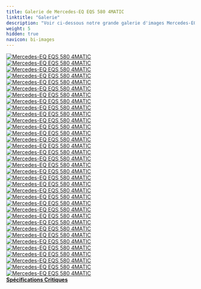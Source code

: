```yaml
---
title: Galerie de Mercedes-EQ EQS 580 4MATIC
linktitle: "Galerie"
description: "Voir ci-dessous notre grande galerie d'images Mercedes-EQ EQS 580 4MATIC. Cliquez sur les images pour des versions haute résolution."
weight: 5
hidden: true
navicon: bi-images
---
```

<!-- markdownlint-disable MD033 -->
<div class="row" id ="my-gallery">
	<div class="pswp-grid-item col-6 col-md-4">
		<a href="https://media.evkx.net/multimedia/models/mercedes/eqs/eqs_580_4matic/ambientlight_1.jpg"
data-pswp-src="https://media.evkx.net/multimedia/models/mercedes/eqs/eqs_580_4matic/ambientlight_1.jpg"
data-pswp-width="3000"
data-pswp-height="3000" 
target="_blank">
			<img src="https://media.evkx.net/multimedia/models/mercedes/eqs/eqs_580_4matic/ambientlight_1_xst.jpg" alt="Mercedes-EQ EQS 580 4MATIC" class="img-fluid " />
		</a>
	</div>
	<div class="pswp-grid-item col-6 col-md-4">
		<a href="https://media.evkx.net/multimedia/models/mercedes/eqs/eqs_580_4matic/charging_1.jpg"
data-pswp-src="https://media.evkx.net/multimedia/models/mercedes/eqs/eqs_580_4matic/charging_1.jpg"
data-pswp-width="3000"
data-pswp-height="2000" 
target="_blank">
			<img src="https://media.evkx.net/multimedia/models/mercedes/eqs/eqs_580_4matic/charging_1_xst.jpg" alt="Mercedes-EQ EQS 580 4MATIC" class="img-fluid " />
		</a>
	</div>
	<div class="pswp-grid-item col-6 col-md-4">
		<a href="https://media.evkx.net/multimedia/models/mercedes/eqs/eqs_580_4matic/details_1.jpg"
data-pswp-src="https://media.evkx.net/multimedia/models/mercedes/eqs/eqs_580_4matic/details_1.jpg"
data-pswp-width="3000"
data-pswp-height="1999" 
target="_blank">
			<img src="https://media.evkx.net/multimedia/models/mercedes/eqs/eqs_580_4matic/details_1_xst.jpg" alt="Mercedes-EQ EQS 580 4MATIC" class="img-fluid " />
		</a>
	</div>
	<div class="pswp-grid-item col-6 col-md-4">
		<a href="https://media.evkx.net/multimedia/models/mercedes/eqs/eqs_580_4matic/details_2.jpg"
data-pswp-src="https://media.evkx.net/multimedia/models/mercedes/eqs/eqs_580_4matic/details_2.jpg"
data-pswp-width="3000"
data-pswp-height="1999" 
target="_blank">
			<img src="https://media.evkx.net/multimedia/models/mercedes/eqs/eqs_580_4matic/details_2_xst.jpg" alt="Mercedes-EQ EQS 580 4MATIC" class="img-fluid " />
		</a>
	</div>
	<div class="pswp-grid-item col-6 col-md-4">
		<a href="https://media.evkx.net/multimedia/models/mercedes/eqs/eqs_580_4matic/details_3.jpg"
data-pswp-src="https://media.evkx.net/multimedia/models/mercedes/eqs/eqs_580_4matic/details_3.jpg"
data-pswp-width="3000"
data-pswp-height="1999" 
target="_blank">
			<img src="https://media.evkx.net/multimedia/models/mercedes/eqs/eqs_580_4matic/details_3_xst.jpg" alt="Mercedes-EQ EQS 580 4MATIC" class="img-fluid " />
		</a>
	</div>
	<div class="pswp-grid-item col-6 col-md-4">
		<a href="https://media.evkx.net/multimedia/models/mercedes/eqs/eqs_580_4matic/details_4.jpg"
data-pswp-src="https://media.evkx.net/multimedia/models/mercedes/eqs/eqs_580_4matic/details_4.jpg"
data-pswp-width="3000"
data-pswp-height="1999" 
target="_blank">
			<img src="https://media.evkx.net/multimedia/models/mercedes/eqs/eqs_580_4matic/details_4_xst.jpg" alt="Mercedes-EQ EQS 580 4MATIC" class="img-fluid " />
		</a>
	</div>
	<div class="pswp-grid-item col-6 col-md-4">
		<a href="https://media.evkx.net/multimedia/models/mercedes/eqs/eqs_580_4matic/details_5.jpg"
data-pswp-src="https://media.evkx.net/multimedia/models/mercedes/eqs/eqs_580_4matic/details_5.jpg"
data-pswp-width="3000"
data-pswp-height="1999" 
target="_blank">
			<img src="https://media.evkx.net/multimedia/models/mercedes/eqs/eqs_580_4matic/details_5_xst.jpg" alt="Mercedes-EQ EQS 580 4MATIC" class="img-fluid " />
		</a>
	</div>
	<div class="pswp-grid-item col-6 col-md-4">
		<a href="https://media.evkx.net/multimedia/models/mercedes/eqs/eqs_580_4matic/details_6.jpg"
data-pswp-src="https://media.evkx.net/multimedia/models/mercedes/eqs/eqs_580_4matic/details_6.jpg"
data-pswp-width="3000"
data-pswp-height="1999" 
target="_blank">
			<img src="https://media.evkx.net/multimedia/models/mercedes/eqs/eqs_580_4matic/details_6_xst.jpg" alt="Mercedes-EQ EQS 580 4MATIC" class="img-fluid " />
		</a>
	</div>
	<div class="pswp-grid-item col-6 col-md-4">
		<a href="https://media.evkx.net/multimedia/models/mercedes/eqs/eqs_580_4matic/details_7.jpg"
data-pswp-src="https://media.evkx.net/multimedia/models/mercedes/eqs/eqs_580_4matic/details_7.jpg"
data-pswp-width="3000"
data-pswp-height="1999" 
target="_blank">
			<img src="https://media.evkx.net/multimedia/models/mercedes/eqs/eqs_580_4matic/details_7_xst.jpg" alt="Mercedes-EQ EQS 580 4MATIC" class="img-fluid " />
		</a>
	</div>
	<div class="pswp-grid-item col-6 col-md-4">
		<a href="https://media.evkx.net/multimedia/models/mercedes/eqs/eqs_580_4matic/exterior_1.jpg"
data-pswp-src="https://media.evkx.net/multimedia/models/mercedes/eqs/eqs_580_4matic/exterior_1.jpg"
data-pswp-width="3000"
data-pswp-height="1999" 
target="_blank">
			<img src="https://media.evkx.net/multimedia/models/mercedes/eqs/eqs_580_4matic/exterior_1_xst.jpg" alt="Mercedes-EQ EQS 580 4MATIC" class="img-fluid " />
		</a>
	</div>
	<div class="pswp-grid-item col-6 col-md-4">
		<a href="https://media.evkx.net/multimedia/models/mercedes/eqs/eqs_580_4matic/exterior_2.jpg"
data-pswp-src="https://media.evkx.net/multimedia/models/mercedes/eqs/eqs_580_4matic/exterior_2.jpg"
data-pswp-width="3000"
data-pswp-height="1999" 
target="_blank">
			<img src="https://media.evkx.net/multimedia/models/mercedes/eqs/eqs_580_4matic/exterior_2_xst.jpg" alt="Mercedes-EQ EQS 580 4MATIC" class="img-fluid " />
		</a>
	</div>
	<div class="pswp-grid-item col-6 col-md-4">
		<a href="https://media.evkx.net/multimedia/models/mercedes/eqs/eqs_580_4matic/exterior_3.jpg"
data-pswp-src="https://media.evkx.net/multimedia/models/mercedes/eqs/eqs_580_4matic/exterior_3.jpg"
data-pswp-width="3000"
data-pswp-height="1999" 
target="_blank">
			<img src="https://media.evkx.net/multimedia/models/mercedes/eqs/eqs_580_4matic/exterior_3_xst.jpg" alt="Mercedes-EQ EQS 580 4MATIC" class="img-fluid " />
		</a>
	</div>
	<div class="pswp-grid-item col-6 col-md-4">
		<a href="https://media.evkx.net/multimedia/models/mercedes/eqs/eqs_580_4matic/exterior_4.jpg"
data-pswp-src="https://media.evkx.net/multimedia/models/mercedes/eqs/eqs_580_4matic/exterior_4.jpg"
data-pswp-width="3000"
data-pswp-height="1999" 
target="_blank">
			<img src="https://media.evkx.net/multimedia/models/mercedes/eqs/eqs_580_4matic/exterior_4_xst.jpg" alt="Mercedes-EQ EQS 580 4MATIC" class="img-fluid " />
		</a>
	</div>
	<div class="pswp-grid-item col-6 col-md-4">
		<a href="https://media.evkx.net/multimedia/models/mercedes/eqs/eqs_580_4matic/exterior_5.jpg"
data-pswp-src="https://media.evkx.net/multimedia/models/mercedes/eqs/eqs_580_4matic/exterior_5.jpg"
data-pswp-width="3000"
data-pswp-height="1999" 
target="_blank">
			<img src="https://media.evkx.net/multimedia/models/mercedes/eqs/eqs_580_4matic/exterior_5_xst.jpg" alt="Mercedes-EQ EQS 580 4MATIC" class="img-fluid " />
		</a>
	</div>
	<div class="pswp-grid-item col-6 col-md-4">
		<a href="https://media.evkx.net/multimedia/models/mercedes/eqs/eqs_580_4matic/exterior_6.jpg"
data-pswp-src="https://media.evkx.net/multimedia/models/mercedes/eqs/eqs_580_4matic/exterior_6.jpg"
data-pswp-width="3000"
data-pswp-height="1999" 
target="_blank">
			<img src="https://media.evkx.net/multimedia/models/mercedes/eqs/eqs_580_4matic/exterior_6_xst.jpg" alt="Mercedes-EQ EQS 580 4MATIC" class="img-fluid " />
		</a>
	</div>
	<div class="pswp-grid-item col-6 col-md-4">
		<a href="https://media.evkx.net/multimedia/models/mercedes/eqs/eqs_580_4matic/exterior_7.jpg"
data-pswp-src="https://media.evkx.net/multimedia/models/mercedes/eqs/eqs_580_4matic/exterior_7.jpg"
data-pswp-width="3000"
data-pswp-height="1687" 
target="_blank">
			<img src="https://media.evkx.net/multimedia/models/mercedes/eqs/eqs_580_4matic/exterior_7_xst.jpg" alt="Mercedes-EQ EQS 580 4MATIC" class="img-fluid " />
		</a>
	</div>
	<div class="pswp-grid-item col-6 col-md-4">
		<a href="https://media.evkx.net/multimedia/models/mercedes/eqs/eqs_580_4matic/frontseats_1.jpg"
data-pswp-src="https://media.evkx.net/multimedia/models/mercedes/eqs/eqs_580_4matic/frontseats_1.jpg"
data-pswp-width="3000"
data-pswp-height="1999" 
target="_blank">
			<img src="https://media.evkx.net/multimedia/models/mercedes/eqs/eqs_580_4matic/frontseats_1_xst.jpg" alt="Mercedes-EQ EQS 580 4MATIC" class="img-fluid " />
		</a>
	</div>
	<div class="pswp-grid-item col-6 col-md-4">
		<a href="https://media.evkx.net/multimedia/models/mercedes/eqs/eqs_580_4matic/headlights_1.jpg"
data-pswp-src="https://media.evkx.net/multimedia/models/mercedes/eqs/eqs_580_4matic/headlights_1.jpg"
data-pswp-width="1920"
data-pswp-height="1080" 
target="_blank">
			<img src="https://media.evkx.net/multimedia/models/mercedes/eqs/eqs_580_4matic/headlights_1_xst.jpg" alt="Mercedes-EQ EQS 580 4MATIC" class="img-fluid " />
		</a>
	</div>
	<div class="pswp-grid-item col-6 col-md-4">
		<a href="https://media.evkx.net/multimedia/models/mercedes/eqs/eqs_580_4matic/headlights_2.jpg"
data-pswp-src="https://media.evkx.net/multimedia/models/mercedes/eqs/eqs_580_4matic/headlights_2.jpg"
data-pswp-width="3000"
data-pswp-height="1999" 
target="_blank">
			<img src="https://media.evkx.net/multimedia/models/mercedes/eqs/eqs_580_4matic/headlights_2_xst.jpg" alt="Mercedes-EQ EQS 580 4MATIC" class="img-fluid " />
		</a>
	</div>
	<div class="pswp-grid-item col-6 col-md-4">
		<a href="https://media.evkx.net/multimedia/models/mercedes/eqs/eqs_580_4matic/interior_1.jpg"
data-pswp-src="https://media.evkx.net/multimedia/models/mercedes/eqs/eqs_580_4matic/interior_1.jpg"
data-pswp-width="3000"
data-pswp-height="1687" 
target="_blank">
			<img src="https://media.evkx.net/multimedia/models/mercedes/eqs/eqs_580_4matic/interior_1_xst.jpg" alt="Mercedes-EQ EQS 580 4MATIC" class="img-fluid " />
		</a>
	</div>
	<div class="pswp-grid-item col-6 col-md-4">
		<a href="https://media.evkx.net/multimedia/models/mercedes/eqs/eqs_580_4matic/main_1.jpg"
data-pswp-src="https://media.evkx.net/multimedia/models/mercedes/eqs/eqs_580_4matic/main_1.jpg"
data-pswp-width="3000"
data-pswp-height="1687" 
target="_blank">
			<img src="https://media.evkx.net/multimedia/models/mercedes/eqs/eqs_580_4matic/main_1_xst.jpg" alt="Mercedes-EQ EQS 580 4MATIC" class="img-fluid " />
		</a>
	</div>
	<div class="pswp-grid-item col-6 col-md-4">
		<a href="https://media.evkx.net/multimedia/models/mercedes/eqs/eqs_580_4matic/rearlights_1.jpg"
data-pswp-src="https://media.evkx.net/multimedia/models/mercedes/eqs/eqs_580_4matic/rearlights_1.jpg"
data-pswp-width="1920"
data-pswp-height="1080" 
target="_blank">
			<img src="https://media.evkx.net/multimedia/models/mercedes/eqs/eqs_580_4matic/rearlights_1_xst.jpg" alt="Mercedes-EQ EQS 580 4MATIC" class="img-fluid " />
		</a>
	</div>
	<div class="pswp-grid-item col-6 col-md-4">
		<a href="https://media.evkx.net/multimedia/models/mercedes/eqs/eqs_580_4matic/rearlights_2.jpg"
data-pswp-src="https://media.evkx.net/multimedia/models/mercedes/eqs/eqs_580_4matic/rearlights_2.jpg"
data-pswp-width="3000"
data-pswp-height="1999" 
target="_blank">
			<img src="https://media.evkx.net/multimedia/models/mercedes/eqs/eqs_580_4matic/rearlights_2_xst.jpg" alt="Mercedes-EQ EQS 580 4MATIC" class="img-fluid " />
		</a>
	</div>
	<div class="pswp-grid-item col-6 col-md-4">
		<a href="https://media.evkx.net/multimedia/models/mercedes/eqs/eqs_580_4matic/screens_1.jpg"
data-pswp-src="https://media.evkx.net/multimedia/models/mercedes/eqs/eqs_580_4matic/screens_1.jpg"
data-pswp-width="3000"
data-pswp-height="1687" 
target="_blank">
			<img src="https://media.evkx.net/multimedia/models/mercedes/eqs/eqs_580_4matic/screens_1_xst.jpg" alt="Mercedes-EQ EQS 580 4MATIC" class="img-fluid " />
		</a>
	</div>
	<div class="pswp-grid-item col-6 col-md-4">
		<a href="https://media.evkx.net/multimedia/models/mercedes/eqs/eqs_580_4matic/screens_2.jpg"
data-pswp-src="https://media.evkx.net/multimedia/models/mercedes/eqs/eqs_580_4matic/screens_2.jpg"
data-pswp-width="3000"
data-pswp-height="1687" 
target="_blank">
			<img src="https://media.evkx.net/multimedia/models/mercedes/eqs/eqs_580_4matic/screens_2_xst.jpg" alt="Mercedes-EQ EQS 580 4MATIC" class="img-fluid " />
		</a>
	</div>
	<div class="pswp-grid-item col-6 col-md-4">
		<a href="https://media.evkx.net/multimedia/models/mercedes/eqs/eqs_580_4matic/screens_3.jpg"
data-pswp-src="https://media.evkx.net/multimedia/models/mercedes/eqs/eqs_580_4matic/screens_3.jpg"
data-pswp-width="3000"
data-pswp-height="1999" 
target="_blank">
			<img src="https://media.evkx.net/multimedia/models/mercedes/eqs/eqs_580_4matic/screens_3_xst.jpg" alt="Mercedes-EQ EQS 580 4MATIC" class="img-fluid " />
		</a>
	</div>
	<div class="pswp-grid-item col-6 col-md-4">
		<a href="https://media.evkx.net/multimedia/models/mercedes/eqs/eqs_580_4matic/secondrowseats_1.jpg"
data-pswp-src="https://media.evkx.net/multimedia/models/mercedes/eqs/eqs_580_4matic/secondrowseats_1.jpg"
data-pswp-width="3000"
data-pswp-height="1687" 
target="_blank">
			<img src="https://media.evkx.net/multimedia/models/mercedes/eqs/eqs_580_4matic/secondrowseats_1_xst.jpg" alt="Mercedes-EQ EQS 580 4MATIC" class="img-fluid " />
		</a>
	</div>
	<div class="pswp-grid-item col-6 col-md-4">
		<a href="https://media.evkx.net/multimedia/models/mercedes/eqs/eqs_580_4matic/secondrowseats_2.jpg"
data-pswp-src="https://media.evkx.net/multimedia/models/mercedes/eqs/eqs_580_4matic/secondrowseats_2.jpg"
data-pswp-width="3000"
data-pswp-height="1999" 
target="_blank">
			<img src="https://media.evkx.net/multimedia/models/mercedes/eqs/eqs_580_4matic/secondrowseats_2_xst.jpg" alt="Mercedes-EQ EQS 580 4MATIC" class="img-fluid " />
		</a>
	</div>
	<div class="pswp-grid-item col-6 col-md-4">
		<a href="https://media.evkx.net/multimedia/models/mercedes/eqs/eqs_580_4matic/secondrowseats_3.jpg"
data-pswp-src="https://media.evkx.net/multimedia/models/mercedes/eqs/eqs_580_4matic/secondrowseats_3.jpg"
data-pswp-width="3000"
data-pswp-height="1999" 
target="_blank">
			<img src="https://media.evkx.net/multimedia/models/mercedes/eqs/eqs_580_4matic/secondrowseats_3_xst.jpg" alt="Mercedes-EQ EQS 580 4MATIC" class="img-fluid " />
		</a>
	</div>
	<div class="pswp-grid-item col-6 col-md-4">
		<a href="https://media.evkx.net/multimedia/models/mercedes/eqs/eqs_580_4matic/secondrowseats_4.jpg"
data-pswp-src="https://media.evkx.net/multimedia/models/mercedes/eqs/eqs_580_4matic/secondrowseats_4.jpg"
data-pswp-width="3000"
data-pswp-height="1999" 
target="_blank">
			<img src="https://media.evkx.net/multimedia/models/mercedes/eqs/eqs_580_4matic/secondrowseats_4_xst.jpg" alt="Mercedes-EQ EQS 580 4MATIC" class="img-fluid " />
		</a>
	</div>
	<div class="pswp-grid-item col-6 col-md-4">
		<a href="https://media.evkx.net/multimedia/models/mercedes/eqs/eqs_580_4matic/secondrowseats_5.jpg"
data-pswp-src="https://media.evkx.net/multimedia/models/mercedes/eqs/eqs_580_4matic/secondrowseats_5.jpg"
data-pswp-width="3000"
data-pswp-height="1999" 
target="_blank">
			<img src="https://media.evkx.net/multimedia/models/mercedes/eqs/eqs_580_4matic/secondrowseats_5_xst.jpg" alt="Mercedes-EQ EQS 580 4MATIC" class="img-fluid " />
		</a>
	</div>
	<div class="pswp-grid-item col-6 col-md-4">
		<a href="https://media.evkx.net/multimedia/models/mercedes/eqs/eqs_580_4matic/secondrowseats_6.jpg"
data-pswp-src="https://media.evkx.net/multimedia/models/mercedes/eqs/eqs_580_4matic/secondrowseats_6.jpg"
data-pswp-width="3000"
data-pswp-height="1999" 
target="_blank">
			<img src="https://media.evkx.net/multimedia/models/mercedes/eqs/eqs_580_4matic/secondrowseats_6_xst.jpg" alt="Mercedes-EQ EQS 580 4MATIC" class="img-fluid " />
		</a>
	</div>
	<div class="pswp-grid-item col-6 col-md-4">
		<a href="https://media.evkx.net/multimedia/models/mercedes/eqs/eqs_580_4matic/secondrowseats_7.jpg"
data-pswp-src="https://media.evkx.net/multimedia/models/mercedes/eqs/eqs_580_4matic/secondrowseats_7.jpg"
data-pswp-width="3000"
data-pswp-height="1999" 
target="_blank">
			<img src="https://media.evkx.net/multimedia/models/mercedes/eqs/eqs_580_4matic/secondrowseats_7_xst.jpg" alt="Mercedes-EQ EQS 580 4MATIC" class="img-fluid " />
		</a>
	</div>
	<div class="pswp-grid-item col-6 col-md-4">
		<a href="https://media.evkx.net/multimedia/models/mercedes/eqs/eqs_580_4matic/secondrowseats_8.jpg"
data-pswp-src="https://media.evkx.net/multimedia/models/mercedes/eqs/eqs_580_4matic/secondrowseats_8.jpg"
data-pswp-width="3000"
data-pswp-height="1999" 
target="_blank">
			<img src="https://media.evkx.net/multimedia/models/mercedes/eqs/eqs_580_4matic/secondrowseats_8_xst.jpg" alt="Mercedes-EQ EQS 580 4MATIC" class="img-fluid " />
		</a>
	</div>
	<div class="pswp-grid-item col-6 col-md-4">
		<a href="https://media.evkx.net/multimedia/models/mercedes/eqs/eqs_580_4matic/trunk_1.jpg"
data-pswp-src="https://media.evkx.net/multimedia/models/mercedes/eqs/eqs_580_4matic/trunk_1.jpg"
data-pswp-width="3000"
data-pswp-height="2000" 
target="_blank">
			<img src="https://media.evkx.net/multimedia/models/mercedes/eqs/eqs_580_4matic/trunk_1_xst.jpg" alt="Mercedes-EQ EQS 580 4MATIC" class="img-fluid " />
		</a>
	</div>
</div>
<script type="module">
  import PhotoSwipeLightbox from '/js/photoswipe-lightbox.esm.js';
    const lightbox = new PhotoSwipeLightbox({
       gallery: '#my-gallery',
        children: 'a',
        pswpModule: () => import('/js/photoswipe.esm.js')
    });
lightbox.init();
</script>
<div class="mt-3 mb-3">
<a href="../specifications/" class="text-decoration-none text-black">
<strong><i class="bi-arrow-left"></i> Spécifications </strong>
</a>
<a href="../reviews/" class="text-decoration-none text-black float-end">
<strong>Critiques <i class="bi-arrow-right"></i></strong>
</a>
</div>
